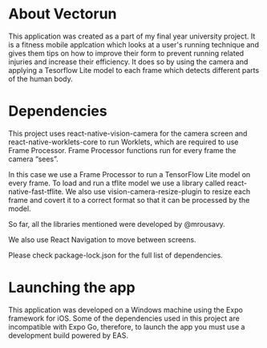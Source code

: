 # About Vectorun
This application was created as a part of my final year university project. It is a fitness mobile applcation which looks at a user's running technique and gives them tips on how to improve their form to prevent running related injuries and increase their efficiency. It does so by using the camera and applying a Tesorflow Lite model to each frame which detects different parts of the human body. 

# Dependencies
This project uses react-native-vision-camera for the camera screen and react-native-worklets-core to run Worklets, which are required to use Frame Processor. Frame Processor functions run for every frame the camera “sees”. 

In this case we use a Frame Processor to run a TensorFlow Lite model on every frame. To load and run a tflite model we use a library called react-native-fast-tflite. We also use vision-camera-resize-plugin to resize each frame and covert it to a correct format so that it can be processed by the model. 

So far, all the libraries mentioned were developed by @mrousavy. 

We also use React Navigation to move between screens. 

Please check package-lock.json for the full list of dependencies.

# Launching the app
This application was developed on a Windows machine using the Expo framework for iOS.  Some of the dependencies used in this project are incompatible with Expo Go, therefore, to launch the app you must use a development build powered by EAS.
